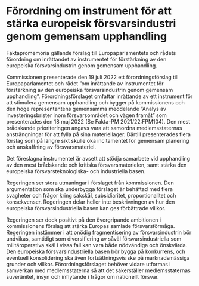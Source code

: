 # Förordning om instrument för att stärka europeisk försvarsindustri genom gemensam upphandling

Faktapromemoria gällande förslag till Europaparlamentets och rådets förordning om inrättandet av instrumentet för förstärkning av den europeiska försvarsindustrin genom gemensam upphandling.

Kommissionen presenterade den 19 juli 2022 ett förordningsförslag till Europaparlamentet och rådet ”om inrättande av instrumentet för förstärkning av den europeiska försvarsindustrin genom gemensam upphandling”. Förordningsförslaget omfattar inrättande av ett instrument för att stimulera gemensam upphandling och bygger på kommissionens och den höge representantens gemensamma meddelande ”Analys av investeringsbrister inom försvarsområdet och vägen framåt” som presenterades den 18 maj 2022 (Se Fakta-PM 2021/22:FPM104). Den mest brådskande prioriteringen angavs vara att samordna medlemsstaternas ansträngningar för att fylla på sina materiellager. Därtill presenterades flera förslag som på längre sikt skulle öka incitamentet för gemensam planering och anskaffning av försvarsmateriel.

Det föreslagna instrumentet är avsett att stödja samarbete vid upphandling av den mest brådskande och kritiska försvarsmaterielen, samt stärka den europeiska försvarsteknologiska- och industriella basen.

Regeringen ser stora utmaningar i förslaget från kommissionen. Den argumentation som ska underbygga förslaget är behäftad med flera svagheter och frågor kring sakskäl, subsidiaritet, proportionalitet och konsekvenser. Regeringen delar heller inte beskrivningen av hur den europeiska försvarsindustriella basen kan ges förbättrade villkor.

Regeringen ser dock positivt på den övergripande ambitionen i kommissionens förslag att stärka Europas samlade försvarsförmåga. Regeringen instämmer i att onödig fragmentisering av försvarsindustrin bör undvikas, samtidigt som diversifiering av såväl försvarsindustriella som militäroperativa skäl i vissa fall kan vara både nödvändiga och önskvärda. Den europeiska försvarsindustriella basen bör bygga på konkurrens, och eventuell konsolidering ska även fortsättningsvis ske på marknadsmässiga grunder och villkor. Förordningsförslaget behöver vidare utformas i samverkan med medlemsstaterna så att det säkerställer medlemsstaternas suveränitet, insyn och inflytande i frågor om nationellt försvar.
